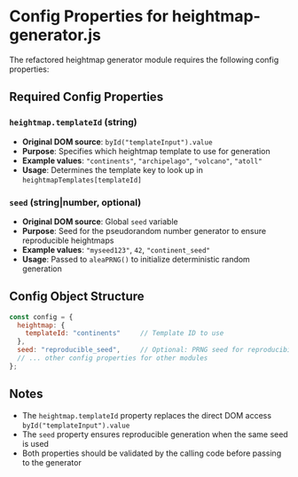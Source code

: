 # Config Properties for heightmap-generator.js

The refactored heightmap generator module requires the following config properties:

## Required Config Properties

### `heightmap.templateId` (string)
- **Original DOM source**: `byId("templateInput").value`
- **Purpose**: Specifies which heightmap template to use for generation
- **Example values**: `"continents"`, `"archipelago"`, `"volcano"`, `"atoll"`
- **Usage**: Determines the template key to look up in `heightmapTemplates[templateId]`

### `seed` (string|number, optional)
- **Original DOM source**: Global `seed` variable
- **Purpose**: Seed for the pseudorandom number generator to ensure reproducible heightmaps
- **Example values**: `"myseed123"`, `42`, `"continent_seed"`
- **Usage**: Passed to `aleaPRNG()` to initialize deterministic random generation

## Config Object Structure

```javascript
const config = {
  heightmap: {
    templateId: "continents"     // Template ID to use
  },
  seed: "reproducible_seed",     // Optional: PRNG seed for reproducibility
  // ... other config properties for other modules
};
```

## Notes

- The `heightmap.templateId` property replaces the direct DOM access `byId("templateInput").value`
- The `seed` property ensures reproducible generation when the same seed is used
- Both properties should be validated by the calling code before passing to the generator